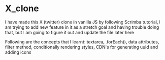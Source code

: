 # X_clone

I have made this X (twitter) clone in vanilla JS by following Scrimba tutorial, I am trying to add new feature in it as a stretch goal and having trouble doing that, but I am going to figure it out and update the file later here

Following are the concepts that I learnt:
textarea, .forEach(), data attributes, filter method, conditionally rendering styles, CDN's for generating uuid and adding icons
